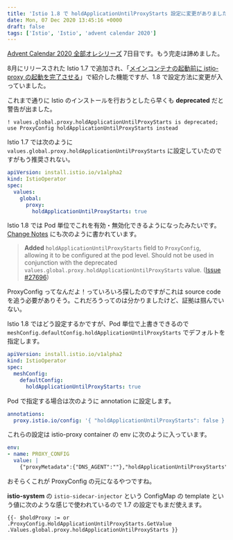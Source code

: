 ```yaml
---
title: 'Istio 1.8 で holdApplicationUntilProxyStarts 設定に変更がありました'
date: Mon, 07 Dec 2020 13:45:16 +0000
draft: false
tags: ['Istio', 'Istio', 'advent calendar 2020']
---
```


[Advent Calendar 2020 全部オレシリーズ](https://qiita.com/advent-calendar/2020/yteraoka) 7日目です。もう完走は諦めました。

8月にリリースされた Istio 1.7 で追加され、「[メインコンテナの起動前に istio-proxy の起動を完了させる](/2020/08/delaying-application-start-until-sidecar-is-ready/)」で紹介した機能ですが、1.8 で設定方法に変更が入っていました。

これまで通りに Istio のインストールを行おうとしたら早くも **deprecated** だと警告が出ました。

```
! values.global.proxy.holdApplicationUntilProxyStarts is deprecated; use ProxyConfig holdApplicationUntilProxyStarts instead
```

Istio 1.7 では次のように `values.global.proxy.holdApplicationUntilProxyStarts` に設定していたのですがもう推奨されない。

```yaml
apiVersion: install.istio.io/v1alpha2
kind: IstioOperator
spec:
  values:
    global:
      proxy:
        holdApplicationUntilProxyStarts: true
```

Istio 1.8 では Pod 単位でこれを有効・無効化できるようになったみたいです。[Change Notes](https://istio.io/latest/news/releases/1.8.x/announcing-1.8/change-notes/) にも次のように書かれています。

> **Added** `holdApplicationUntilProxyStarts` field to `ProxyConfig`, allowing it to be configured at the pod level. Should not be used in conjunction with the deprecated `values.global.proxy.holdApplicationUntilProxyStarts` value. ([Issue #27696](https://github.com/istio/istio/issues/27696))

ProxyConfig ってなんだよ！っていろいろ探したのですがこれは source code を追う必要がありそう。これだろうってのは分かりましたけど、証拠は掴んでいない。

Istio 1.8 ではどう設定するかですが、Pod 単位で上書きできるので `meshConfig.defaultConfig.holdApplicationUntilProxyStarts` でデフォルトを指定します。

```yaml
apiVersion: install.istio.io/v1alpha2
kind: IstioOperator
spec:
  meshConfig:
    defaultConfig:
      holdApplicationUntilProxyStarts: true
```

Pod で指定する場合は次のように annotation に設定します。

```yaml
annotations:
  proxy.istio.io/config: '{ "holdApplicationUntilProxyStarts": false }'
```

これらの設定は istio-proxy container の env に次のように入っています。

```yaml
env:
- name: PROXY_CONFIG
  value: |
    {"proxyMetadata":{"DNS_AGENT":""},"holdApplicationUntilProxyStarts":false}
```

おそらくこれが ProxyConfig の元になるやつですね。

**istio-system** の `istio-sidecar-injector` という ConfigMap の template という値に次のような感じで使われているので 1.7 の設定でもまだ使えます。

```go-text-template
{{- $holdProxy := or .ProxyConfig.HoldApplicationUntilProxyStarts.GetValue .Values.global.proxy.holdApplicationUntilProxyStarts }}
```

